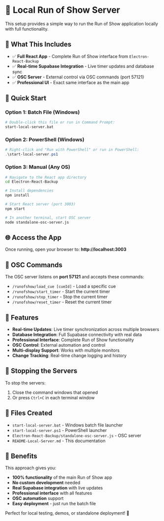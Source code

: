 # 🚀 Local Run of Show Server

This setup provides a simple way to run the Run of Show application locally with full functionality.

## 🎯 What This Includes

- ✅ **Full React App** - Complete Run of Show interface from `Electron-React-Backup`
- ✅ **Real-time Supabase Integration** - Live timer updates and database sync
- ✅ **OSC Server** - External control via OSC commands (port 57121)
- ✅ **Professional UI** - Exact same interface as the main app

## 🚀 Quick Start

### Option 1: Batch File (Windows)
```bash
# Double-click this file or run in Command Prompt:
start-local-server.bat
```

### Option 2: PowerShell (Windows)
```powershell
# Right-click and "Run with PowerShell" or run in PowerShell:
.\start-local-server.ps1
```

### Option 3: Manual (Any OS)
```bash
# Navigate to the React app directory
cd Electron-React-Backup

# Install dependencies
npm install

# Start React server (port 3003)
npm start

# In another terminal, start OSC server
node standalone-osc-server.js
```

## 🌐 Access the App

Once running, open your browser to:
**http://localhost:3003**

## 🎵 OSC Commands

The OSC server listens on **port 57121** and accepts these commands:

- `/runofshow/load_cue [cueId]` - Load a specific cue
- `/runofshow/start_timer` - Start the current timer
- `/runofshow/stop_timer` - Stop the current timer
- `/runofshow/reset_timer` - Reset the current timer

## 🔧 Features

- **Real-time Updates**: Live timer synchronization across multiple browsers
- **Database Integration**: Full Supabase connectivity with real data
- **Professional Interface**: Complete Run of Show functionality
- **OSC Control**: External automation and control
- **Multi-display Support**: Works with multiple monitors
- **Change Tracking**: Real-time change logging and history

## 🛑 Stopping the Servers

To stop the servers:
1. Close the command windows that opened
2. Or press `Ctrl+C` in each terminal window

## 📁 Files Created

- `start-local-server.bat` - Windows batch file launcher
- `start-local-server.ps1` - PowerShell launcher
- `Electron-React-Backup/standalone-osc-server.js` - OSC server
- `README-Local-Server.md` - This documentation

## 🎉 Benefits

This approach gives you:
- **100% functionality** of the main Run of Show app
- **No custom development** needed
- **Real Supabase integration** with live updates
- **Professional interface** with all features
- **OSC automation** support
- **Easy deployment** - just run the batch file

Perfect for local testing, demos, or standalone deployment! 🚀




